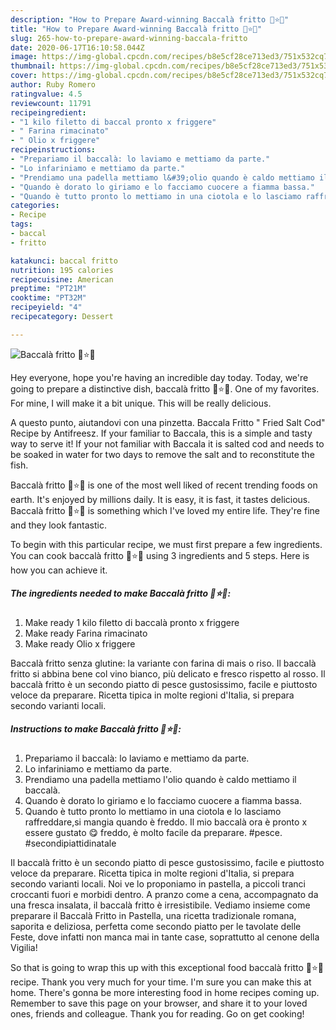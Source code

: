 ```yaml
---
description: "How to Prepare Award-winning Baccalà fritto 🎄⭐🎅"
title: "How to Prepare Award-winning Baccalà fritto 🎄⭐🎅"
slug: 265-how-to-prepare-award-winning-baccala-fritto
date: 2020-06-17T16:10:58.044Z
image: https://img-global.cpcdn.com/recipes/b8e5cf28ce713ed3/751x532cq70/baccala-fritto-🎄⭐🎅-recipe-main-photo.jpg
thumbnail: https://img-global.cpcdn.com/recipes/b8e5cf28ce713ed3/751x532cq70/baccala-fritto-🎄⭐🎅-recipe-main-photo.jpg
cover: https://img-global.cpcdn.com/recipes/b8e5cf28ce713ed3/751x532cq70/baccala-fritto-🎄⭐🎅-recipe-main-photo.jpg
author: Ruby Romero
ratingvalue: 4.5
reviewcount: 11791
recipeingredient:
- "1 kilo filetto di baccal pronto x friggere"
- " Farina rimacinato"
- " Olio x friggere"
recipeinstructions:
- "Prepariamo il baccalà: lo laviamo e mettiamo da parte."
- "Lo infariniamo e mettiamo da parte."
- "Prendiamo una padella mettiamo l&#39;olio quando è caldo mettiamo il baccalà."
- "Quando è dorato lo giriamo e lo facciamo cuocere a fiamma bassa."
- "Quando è tutto pronto lo mettiamo in una ciotola e lo lasciamo raffreddare,si mangia quando è freddo. Il mio baccalà ora è pronto x essere gustato 😋 freddo, è molto facile da preparare. #pesce. #secondipiattidinatale"
categories:
- Recipe
tags:
- baccal
- fritto

katakunci: baccal fritto 
nutrition: 195 calories
recipecuisine: American
preptime: "PT21M"
cooktime: "PT32M"
recipeyield: "4"
recipecategory: Dessert

---
```



![Baccalà fritto 🎄⭐🎅](https://img-global.cpcdn.com/recipes/b8e5cf28ce713ed3/751x532cq70/baccala-fritto-🎄⭐🎅-recipe-main-photo.jpg)

Hey everyone, hope you're having an incredible day today. Today, we're going to prepare a distinctive dish, baccalà fritto 🎄⭐🎅. One of my favorites. For mine, I will make it a bit unique. This will be really delicious.

A questo punto, aiutandovi con una pinzetta. Baccala Fritto &#34; Fried Salt Cod&#34; Recipe by Antifreesz. If your familiar to Baccala, this is a simple and tasty way to serve it! If your not familiar with Baccala it is salted cod and needs to be soaked in water for two days to remove the salt and to reconstitute the fish.

Baccalà fritto 🎄⭐🎅 is one of the most well liked of recent trending foods on earth. It's enjoyed by millions daily. It is easy, it is fast, it tastes delicious. Baccalà fritto 🎄⭐🎅 is something which I've loved my entire life. They're fine and they look fantastic.


To begin with this particular recipe, we must first prepare a few ingredients. You can cook baccalà fritto 🎄⭐🎅 using 3 ingredients and 5 steps. Here is how you can achieve it.

<!--inarticleads1-->

##### The ingredients needed to make Baccalà fritto 🎄⭐🎅:

1. Make ready 1 kilo filetto di baccalà pronto x friggere
1. Make ready  Farina rimacinato
1. Make ready  Olio x friggere


Baccalà fritto senza glutine: la variante con farina di mais o riso. Il baccalà fritto si abbina bene col vino bianco, più delicato e fresco rispetto al rosso. Il baccalà fritto è un secondo piatto di pesce gustosissimo, facile e piuttosto veloce da preparare. Ricetta tipica in molte regioni d&#39;Italia, si prepara secondo varianti locali. 

<!--inarticleads2-->

##### Instructions to make Baccalà fritto 🎄⭐🎅:

1. Prepariamo il baccalà: lo laviamo e mettiamo da parte.
1. Lo infariniamo e mettiamo da parte.
1. Prendiamo una padella mettiamo l&#39;olio quando è caldo mettiamo il baccalà.
1. Quando è dorato lo giriamo e lo facciamo cuocere a fiamma bassa.
1. Quando è tutto pronto lo mettiamo in una ciotola e lo lasciamo raffreddare,si mangia quando è freddo. Il mio baccalà ora è pronto x essere gustato 😋 freddo, è molto facile da preparare. #pesce. #secondipiattidinatale


Il baccalà fritto è un secondo piatto di pesce gustosissimo, facile e piuttosto veloce da preparare. Ricetta tipica in molte regioni d&#39;Italia, si prepara secondo varianti locali. Noi ve lo proponiamo in pastella, a piccoli tranci croccanti fuori e morbidi dentro. A pranzo come a cena, accompagnato da una fresca insalata, il baccalà fritto è irresistibile. Vediamo insieme come preparare il Baccalà Fritto in Pastella, una ricetta tradizionale romana, saporita e deliziosa, perfetta come secondo piatto per le tavolate delle Feste, dove infatti non manca mai in tante case, soprattutto al cenone della Vigilia! 

So that is going to wrap this up with this exceptional food baccalà fritto 🎄⭐🎅 recipe. Thank you very much for your time. I'm sure you can make this at home. There's gonna be more interesting food in home recipes coming up. Remember to save this page on your browser, and share it to your loved ones, friends and colleague. Thank you for reading. Go on get cooking!

